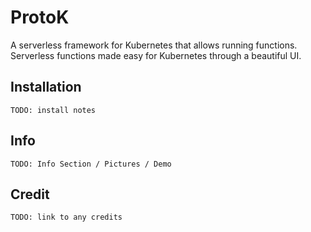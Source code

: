 # ProtoK

A serverless framework for Kubernetes that allows running functions.
Serverless functions made easy for Kubernetes through a beautiful UI.

## Installation
`TODO: install notes`

## Info
`TODO: Info Section / Pictures / Demo`

## Credit
`TODO: link to any credits`